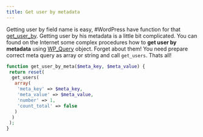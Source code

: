 ```yaml
---
title: Get user by metadata
---
```


Getting user by field name is easy, #WordPress have function for
that [get_user_by](http://codex.wordpress.org/Function_Reference/get_user_by). Getting user by his metadata is a little
bit complicated. You can found on the Internet some complex procedures how to **get user by metadata**
using [WP_Query](https://codex.wordpress.org/Class_Reference/WP_Query) object. Forget about them! You need prepare
correct meta query as array or string and call `get_users`. Thats all!

```php
function get_user_by_meta($meta_key, $meta_value) {
 return reset(
  get_users(
   array(
    'meta_key' => $meta_key,
    'meta_value' => $meta_value,
    'number' => 1,
    'count_total' => false
   )
  )
 );
}
```
